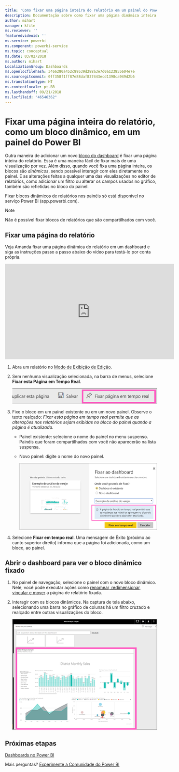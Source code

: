 ```yaml
---
title: 'Como fixar uma página inteira do relatório em um painel do Power BI '
description: Documentação sobre como fixar uma página dinâmica inteira do relatório em um dashboard do Power BI por meio de um relatório.
author: mihart
manager: kfile
ms.reviewer: ''
featuredvideoid: ''
ms.service: powerbi
ms.component: powerbi-service
ms.topic: conceptual
ms.date: 03/02/2018
ms.author: mihart
LocalizationGroup: Dashboards
ms.openlocfilehash: 3466280a452c89539d288a3e7d0a123855604e7e
ms.sourcegitcommit: 0ff358f1ff87e88daf837443ecd1398ca949d2b6
ms.translationtype: HT
ms.contentlocale: pt-BR
ms.lasthandoff: 09/21/2018
ms.locfileid: "46546362"
---
```

# <a name="pin-an-entire-report-page-as-a-live-tile-to-a-power-bi-dashboard"></a>Fixar uma página inteira do relatório, como um bloco dinâmico, em um painel do Power BI
Outra maneira de adicionar um novo [bloco do dashboard](consumer/end-user-tiles.md) é fixar uma página inteira do relatório. Essa é uma maneira fácil de fixar mais de uma visualização por vez.  Além disso, quando você fixa uma página inteira, os blocos são *dinâmicos*, sendo possível interagir com eles diretamente no painel. E as alterações feitas a qualquer uma das visualizações no editor de relatórios, como adicionar um filtro ou alterar os campos usados no gráfico, também são refletidas no bloco do painel.  

Fixar blocos dinâmicos de relatórios nos painéis só está disponível no serviço Power BI (app.powerbi.com).

> [!NOTE]
> Não é possível fixar blocos de relatórios que são compartilhados com você.
> 
> 

## <a name="pin-a-report-page"></a>Fixar uma página do relatório
Veja Amanda fixar uma página dinâmica do relatório em um dashboard e siga as instruções passo a passo abaixo do vídeo para testá-lo por conta própria.

<iframe width="560" height="315" src="https://www.youtube.com/embed/EzhfBpPboPA" frameborder="0" allowfullscreen></iframe>


1. Abra um relatório no [Modo de Exibição de Edição](service-interact-with-a-report-in-editing-view.md).
2. Sem nenhuma visualização selecionada, na barra de menus, selecione **Fixar esta Página em Tempo Real**.
   
   ![Ícone Fixar página em tempo real](media/service-dashboard-pin-live-tile-from-report/pbi-pin-live-page.png) 
3. Fixe o bloco em um painel existente ou em um novo painel. Observe o texto realçado: *Fixar esta página em tempo real permite que as alterações nos relatórios sejam exibidas no bloco do painel quando a página é atualizada.*
   
   * Painel existente: selecione o nome do painel no menu suspenso. Painéis que foram compartilhados com você não aparecerão na lista suspensa.
   * Novo painel: digite o nome do novo painel.
     
     ![Caixa de diálogo Fixar no dashboard](media/service-dashboard-pin-live-tile-from-report/pbi-pin-live-page-dialog.png)
4. Selecione **Fixar em tempo real**. Uma mensagem de Êxito (próximo ao canto superior direito) informa que a página foi adicionada, como um bloco, ao painel.

## <a name="open-the-dashboard-to-see-the-pinned-live-tile"></a>Abrir o dashboard para ver o bloco dinâmico fixado
1. No painel de navegação, selecione o painel com o novo bloco dinâmico. Nele, você pode executar ações como [renomear, redimensionar, vincular e mover](service-dashboard-edit-tile.md) a página de relatório fixada.  
2. Interagir com os blocos dinâmicos.  Na captura de tela abaixo, selecionando uma barra no gráfico de colunas há um filtro cruzado e realçado entre outras visualizações do bloco.
   
    ![dashboards com um bloco dinâmico](media/service-dashboard-pin-live-tile-from-report/pbi-live-tile.png)

## <a name="next-steps"></a>Próximas etapas
[Dashboards no Power BI](consumer/end-user-dashboards.md)

Mais perguntas? [Experimente a Comunidade do Power BI](http://community.powerbi.com/)

